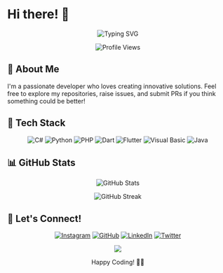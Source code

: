 # Hi there! 👋 

<div align="center">
  
  ![Typing SVG](https://readme-typing-svg.herokuapp.com?font=Fira+Code&pause=1000&color=7A7ADB&center=true&vCenter=true&width=435&lines=Full+Stack+Developer;Mobile+App+Developer;Software+Engineer)

  <img src="https://komarev.com/ghpvc/?username=imcr1&style=for-the-badge&color=7A7ADB" alt="Profile Views"/>

</div>

## 💫 About Me
I'm a passionate developer who loves creating innovative solutions. Feel free to explore my repositories, raise issues, and submit PRs if you think something could be better!

## 🚀 Tech Stack

<div align="center">

![C#](https://img.shields.io/badge/C%23-239120?style=for-the-badge&logo=c-sharp&logoColor=white)
![Python](https://img.shields.io/badge/Python-3776AB?style=for-the-badge&logo=python&logoColor=white)
![PHP](https://img.shields.io/badge/PHP-777BB4?style=for-the-badge&logo=php&logoColor=white)
![Dart](https://img.shields.io/badge/Dart-0175C2?style=for-the-badge&logo=dart&logoColor=white)
![Flutter](https://img.shields.io/badge/Flutter-02569B?style=for-the-badge&logo=flutter&logoColor=white)
![Visual Basic](https://img.shields.io/badge/Visual_Basic-512BD4?style=for-the-badge&logo=.net&logoColor=white)
![Java](https://img.shields.io/badge/Java-ED8B00?style=for-the-badge&logo=openjdk&logoColor=white)

</div>

## 📊 GitHub Stats

<div align="center">
  
  ![GitHub Stats](https://github-readme-stats.vercel.app/api?username=imcr1&include_all_commits=true&count_private=true&show_icons=true&line_height=20&title_color=7A7ADB&icon_color=2234AE&text_color=D3D3D3&bg_color=0,000000,130F40)
  
  ![GitHub Streak](https://github-readme-streak-stats.herokuapp.com/?user=imcr1&theme=tokyonight)

</div>

## 🤝 Let's Connect!

<div align="center">
  
  [![Instagram](https://img.shields.io/badge/Instagram-%23E4405F.svg?style=for-the-badge&logo=instagram&logoColor=white)](https://www.instagram.com/cr1)
  [![GitHub](https://img.shields.io/badge/GitHub-100000?style=for-the-badge&logo=github&logoColor=white)](https://github.com/imcr1)
  [![LinkedIn](https://img.shields.io/badge/LinkedIn-0077B5?style=for-the-badge&logo=linkedin&logoColor=white)](https://linkedin.com/in/your-linkedin)
  [![Twitter](https://img.shields.io/badge/Twitter-1DA1F2?style=for-the-badge&logo=twitter&logoColor=white)](https://twitter.com/your-twitter)

  <p align="center">
    <img src="https://capsule-render.vercel.app/api?type=waving&color=gradient&height=100&section=footer&animation=twinkling"/>
  </p>

</div>

<div align="center">
  
  Happy Coding! 👨‍💻

</div>
